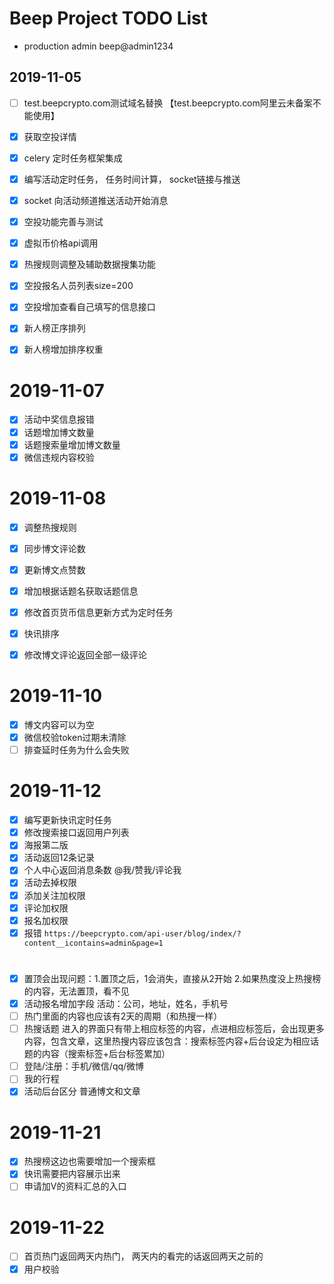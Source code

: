 # Beep Project TODO List


- production admin  beep@admin1234

## 2019-11-05

- [ ] test.beepcrypto.com测试域名替换 【test.beepcrypto.com阿里云未备案不能使用】
- [x] 获取空投详情
- [x] celery 定时任务框架集成
- [x] 编写活动定时任务， 任务时间计算， socket链接与推送
- [x] socket 向活动频道推送活动开始消息
- [x] 空投功能完善与测试
- [x] 虚拟币价格api调用
- [x] 热搜规则调整及辅助数据搜集功能
- [x] 空投报名人员列表size=200

- [x] 空投增加查看自己填写的信息接口
- [x] 新人榜正序排列
- [x] 新人榜增加排序权重

# 2019-11-07

- [x] 活动中奖信息报错
- [x] 话题增加博文数量
- [x] 话题搜索量增加博文数量
- [x] 微信违规内容校验

# 2019-11-08

- [x] 调整热搜规则
- [x] 同步博文评论数
- [x] 更新博文点赞数
- [x] 增加根据话题名获取话题信息
- [x] 修改首页货币信息更新方式为定时任务
- [x] 快讯排序
- [x] 修改博文评论返回全部一级评论



# 2019-11-10

- [x] 博文内容可以为空
- [x] 微信校验token过期未清除
- [ ] 排查延时任务为什么会失败

# 2019-11-12
- [x] 编写更新快讯定时任务
- [x] 修改搜索接口返回用户列表
- [x] 海报第二版
- [x] 活动返回12条记录
- [x] 个人中心返回消息条数 @我/赞我/评论我
- [x] 活动去掉权限
- [x] 添加关注加权限
- [x] 评论加权限
- [x] 报名加权限
- [x] 报错 `https://beepcrypto.com/api-user/blog/index/?content__icontains=admin&page=1`

# 

- [x] 置顶会出现问题：1.置顶之后，1会消失，直接从2开始 2.如果热度没上热搜榜的内容，无法置顶，看不见
- [x] 活动报名增加字段 活动：公司，地址，姓名，手机号
- [ ] 热门里面的内容也应该有2天的周期（和热搜一样）
- [ ] 热搜话题 进入的界面只有带上相应标签的内容，点进相应标签后，会出现更多内容，包含文章，这里热搜内容应该包含：搜索标签内容+后台设定为相应话题的内容（搜索标签+后台标签累加）
- [ ] 登陆/注册：手机/微信/qq/微博
- [ ] 我的行程
- [x] 活动后台区分 普通博文和文章

# 2019-11-21

- [x] 热搜榜这边也需要增加一个搜索框
- [x] 快讯需要把内容展示出来
- [ ] 申请加V的资料汇总的入口

# 2019-11-22
- [ ] 首页热门返回两天内热门， 两天内的看完的话返回两天之前的
- [x] 用户校验